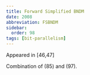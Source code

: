 ```yaml
---
title: Forward Simplified BNDM
date: 2008
abbreviation: FSBNDM
sidebar:
  order: 98
tags: [bit-parallelism]
---
```


Appeared in [46,47]

Combination of (85) and (97).
